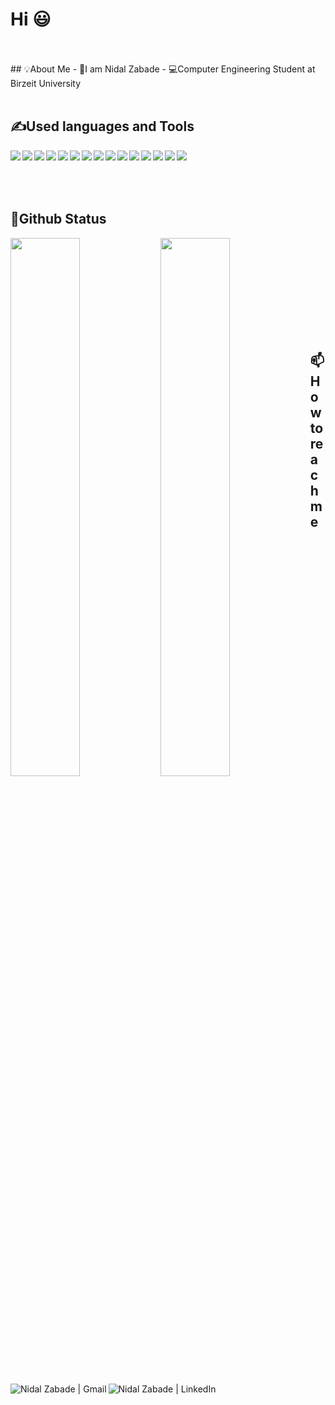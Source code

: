 # Hi 😃
<br /> 

<br>
## 💡About Me
- 🫡I am Nidal Zabade
- 💻Computer Engineering Student at Birzeit University

<br /> 

<br>

## ✍️Used languages and Tools

<img align="left" src="https://img.shields.io/badge/Java-ED8B00?style=for-the-badge&logo=java&logoColor=white"/>
<img align="left" src="https://img.shields.io/badge/Python-FFD43B?style=for-the-badge&logo=python&logoColor=blue"/>
<img align="left" src="https://img.shields.io/badge/C-00599C?style=for-the-badge&logo=c&logoColor=white"/>
<img align="left" src="https://img.shields.io/badge/Shell_Script-121011?style=for-the-badge&logo=gnu-bash&logoColor=white"/>
<img align="left" src="https://img.shields.io/badge/PostgreSQL-316192?style=for-the-badge&logo=postgresql&logoColor=white"/>
<img align="left" src="https://img.shields.io/badge/VSCode-0078D4?style=for-the-badge&logo=visual%20studio%20code&logoColor=white">
<img align="left" src="https://img.shields.io/badge/CLion-000000?style=for-the-badge&logo=clion&logoColor=white">
<img align="left" src="https://img.shields.io/badge/PyCharm-000000?style=for-the-badge&logo=pycharm&logoColor=white">
<img align="left" src="https://img.shields.io/badge/IntelliJ%20IDEA-000000?style=for-the-badge&logo=intellij-idea&logoColor=white">
<img align="left" src="https://img.shields.io/badge/Windows-0078D6?style=for-the-badge&logo=windows&logoColor=white">
<img align="left" src="https://img.shields.io/badge/Linux-FCC624?style=for-the-badge&logo=linux&logoColor=black">
<img align="left" src="https://img.shields.io/badge/Ubuntu-E95420?style=for-the-badge&logo=ubuntu&logoColor=white">
<img align="left" src="https://img.shields.io/badge/MIPS-000000?style=for-the-badge&logo=mips&logoColor=white">
<img align="left" src="https://img.shields.io/badge/Assembly-9cf?style=for-the-badge&logo=assembly&logoColor=black">
<img align="left" src="https://img.shields.io/badge/Verilog-DA291C?style=for-the-badge&logo=verilog&logoColor=white">


<br /> 
<br>
<br /> 
<br>

## 🧾Github Status
<img align="left" width="47%" src="https://github-readme-stats.vercel.app/api?username=NidalZabade&show_icons=true&theme=highcontrast&include_all_commits=false&bg_color=0d1117&hide_border=true&title_color=58a6fe&icon_color=58a6ef#gh-dark-mode-only&cache_second=7319"/>

<img align="left" width="47%" src="https://github-readme-stats.vercel.app/api/top-langs/?username=NidalZabade&theme=highcontrast&layout=compact&include_all_commits=false&langs_count=10&bg_color=0d1117&hide_border=true&title_color=58a6fe&icon_color=58a6ef#gh-dark-mode-only&cache_second=7319"/>


<br /> 
<br>
<br />
<br>
<br />
<br /> 
<br>
<br /> 
<br>

## 📫 How to reach me
<a href="mailto:nidal1zabade@gmail.com">
  <img align="left" alt="Nidal Zabade | Gmail" src="https://img.shields.io/badge/Gmail-D14836?style=for-the-badge&logo=gmail&logoColor=white" />

<a href="https://www.linkedin.com/in/nidal-zabade-379523264/">
  <img align="left" alt="Nidal Zabade | LinkedIn" src="https://img.shields.io/badge/LinkedIn-0077B5?style=for-the-badge&logo=linkedin&logoColor=white" />


